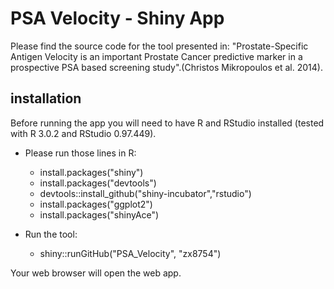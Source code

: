 PSA Velocity - Shiny App
=============

Please find the source code for the tool presented in:
"Prostate-Specific Antigen Velocity is an important Prostate Cancer predictive marker in a prospective PSA based screening study".(Christos Mikropoulos et al. 2014).

installation
------------

Before running the app you will need to have R and RStudio installed (tested with R 3.0.2 and RStudio 0.97.449).

- Please run those lines in R:
  - install.packages("shiny")
  - install.packages("devtools")
  - devtools::install_github("shiny-incubator","rstudio")
  - install.packages("ggplot2")
  - install.packages("shinyAce")

- Run the tool:
  - shiny::runGitHub("PSA_Velocity", "zx8754")

Your web browser will open the web app.
